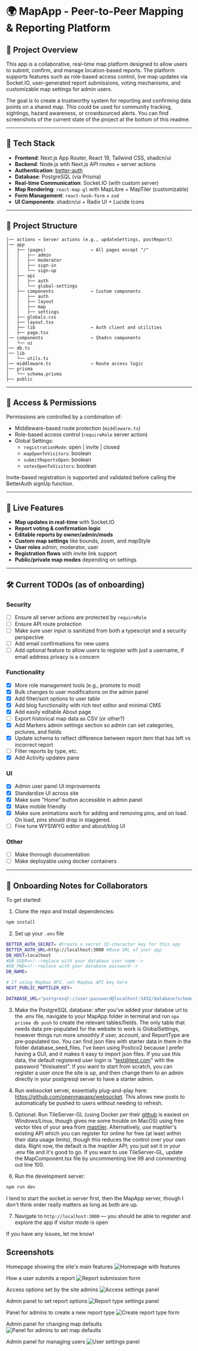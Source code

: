 # 🌍 MapApp - Peer-to-Peer Mapping & Reporting Platform

## 🚀 Project Overview

This app is a collaborative, real-time map platform designed to allow users to submit, confirm, and manage location-based reports. The platform supports features such as role-based access control, live map updates via Socket.IO, user-generated report submissions, voting mechanisms, and customizable map settings for admin users.

The goal is to create a trustworthy system for reporting and confirming data points on a shared map. This could be used for community tracking, sightings, hazard awareness, or crowdsourced alerts. You can find screenshots of the current state of the project at the bottom of this readme.

---

## 🧱 Tech Stack

- **Frontend**: Next.js App Router, React 19, Tailwind CSS, shadcn/ui
- **Backend**: Node.js with Next.js API routes + server actions
- **Authentication**: [better-auth](better-auth.com)
- **Database**: PostgreSQL (via Prisma)
- **Real-time Communication**: Socket.IO (with custom server)
- **Map Rendering**: `react-map-gl` with MapLibre + MapTiler (customizable)
- **Form Management**: `react-hook-form` + `zod`
- **UI Components**: shadcn/ui + Radix UI + Lucide Icons

---

## 📁 Project Structure

```
│── actions → Server actions (e.g., updateSettings, postReport)
│── app
│   ├── (pages)                 → All pages except "/"
│   │   ├── admin
│   │   ├── moderator
│   │   ├── sign-in
│   │   └── sign-up
│   ├── api
│   │   ├── auth
│   │   └── global-settings
│   ├── components              → Custom components
│   │   ├── auth
│   │   ├── layout
│   │   ├── map
│   │   ├── settings
│   ├── globals.css
│   ├── layout.tsx
│   ├── lib                     → Auth client and utilities
│   ├── page.tsx
│── components                  → Shadcn components
│   └── ui
│── db.ts
│── lib
│   └── utils.ts
│── middleware.ts               → Route access logic
│── prisma
│   └── schema.prisma
├── public
```

---

## 🔐 Access & Permissions

Permissions are controlled by a combination of:

- Middleware-based route protection (`middleware.ts`)
- Role-based access control (`requireRole` server action)
- Global Settings:
  - `registrationMode`: open | invite | closed
  - `mapOpenToVisitors`: boolean
  - `submitReportsOpen`: boolean
  - `votesOpenToVisitors`: boolean

Invite-based registration is supported and validated before calling the BetterAuth signUp function.

---

## 🔄 Live Features

- **Map updates in real-time** with Socket.IO
- **Report voting & confirmation logic**
- **Editable reports by owner/admin/mods**
- **Custom map settings** like bounds, zoom, and mapStyle
- **User roles** admin, moderator, user
- **Registration flows** with invite link support
- **Public/private map modes** depending on settings

---

## 🛠 Current TODOs (as of onboarding)

### Security

- [ ] Ensure all server actions are protected by `requireRole`
- [ ] Ensure API route protection
- [ ] Make sure user input is sanitized from both a typescript and a security perspective
- [ ] Add email confirmations for new users
- [ ] Add optional feature to allow users to register with just a username, if email address privacy is a concern

### Functionality

- [x] More role management tools (e.g., promote to mod)
- [x] Bulk changes to user modifications on the admin panel
- [x] Add filter/sort options to user table
- [x] Add blog functionality with rich text editor and minimal CMS
- [x] Add easily editable About page
- [ ] Export historical map data as CSV (or other?)
- [x] Add Markers admin settings section so admin can set categories, pictures, and fields
- [x] Update schema to reflect difference between report item that has left vs incorrect report
- [ ] Filter reports by type, etc.
- [x] Add Activity updates pane

### UI

- [x] Admin user panel UI improvements
- [x] Standardize UI across site
- [x] Make sure "Home" button accessible in admin panel
- [x] Make mobile friendly
- [x] Make sure animations work for adding and removing pins, and on load. On load, pins should drop in staggered.
- [ ] Fine tune WYSIWYG editor and about/blog UI

### Other

- [ ] Make thorough documentation
- [ ] Make deployable using docker containers

---

## 👥 Onboarding Notes for Collaborators

To get started:

1. Clone the repo and install dependencies:

```bash
npm install
```

2. Set up your `.env` file

```bash
BETTER_AUTH_SECRET= #Create a secret 32-character key for this app
BETTER_AUTH_URL=http://localhost:3000 #Base URL of your app
DB_HOST=localhost
#DB_USER=<!--replace with your database user name-->
#DB_PWD=<!--replace with your database password-->
DB_NAME=

# If using Mapbox API, set Mapbox API key here
NEXT_PUBLIC_MAPTILER_KEY=

DATABASE_URL="postgresql://user:password@localhost:5432/database?schema=public"
```

3. Make the PostgreSQL database: after you've added your databse url to the .env file, navigate to your MapApp folder in terminal and run `npx prisma db push` to create the relevant tables/fields. The only table that needs data pre-populated for the website to work is GlobalSettings, however things run more smoothly if user, account, and ReportType are pre-populated too. You can find json files with starter data in them in the folder database_seed_files. I've been using Postico2 because I prefer having a GUI, and it makes it easy to import json files. If you use this data, the default registered user login is "test@test.com" with the password "thisisatest". If you want to start from scratch, you can register a user once the site is up, and then change them to an admin directly in your postgresql server to have a starter admin.

4. Run websocket server, essentially plug-and-play here: https://github.com/openmapapp/websocket. This allows new posts to automatically be pushed to users without needing to refresh.

5. Optional: Run TileServer-GL (using Docker per their [github](https://github.com/maptiler/tileserver-gl) is easiest on Windows/Linux, though gives me some trouble on MacOS) using free vector tiles of your area from [maptiler](https://data.maptiler.com/downloads/north-america/). Alternatively, use maptiler's existing API which you can register for online for free (at least within their data usage limits), though this reduces the control over your own data. Right now, the default is the maptiler API; you just set it in your .env file and it's good to go. If you want to use TileServer-GL, update the MapComponent.tsx file by uncommenting line 99 and commenting out line 100.

6. Run the development server:

```bash
npm run dev
```

I tend to start the socket.io server first, then the MapApp server, though I don't think order really matters as long as both are up.

7. Navigate to `http://localhost:3000` — you should be able to register and explore the app if visitor mode is open

If you have any issues, let me know!

## Screenshots

Homepage showing the site's main features
![Homepage with features](./screenshots/MapWithFeatures.png)

How a user submits a report
![Report submission form](./screenshots/SubmitReport.png)

Access options set by the site admins
![Access settings panel](./screenshots/AccessSettingsPanel.png)

Admin panel to set report options
![Report type settings panel](./screenshots/ReportTypesPanel.png)

Panel for admins to create a new report type
![Create report type form](./screenshots/CreateReportPanel.png)

Admin panel for changing map defaults
![Panel for admins to set map defaults](./screenshots/MapSettingsPanel.png)

Admin panel for managing users
![User settings panel](./screenshots/UserSettingsPanel.png)
